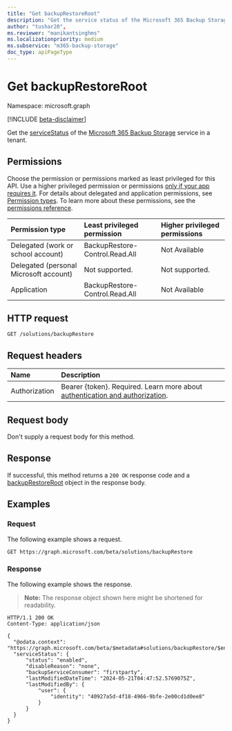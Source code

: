 ```yaml
---
title: "Get backupRestoreRoot"
description: "Get the service status of the Microsoft 365 Backup Storage service in a tenant."
author: "tushar20",
ms.reviewer: "manikantsinghms"
ms.localizationpriority: medium
ms.subservice: "m365-backup-storage"
doc_type: apiPageType
---
```


# Get backupRestoreRoot

Namespace: microsoft.graph

[!INCLUDE [beta-disclaimer](../../includes/beta-disclaimer.md)]

Get the [serviceStatus](../resources/servicestatus.md) of the [Microsoft 365 Backup Storage](../resources/backuprestoreroot.md) service in a tenant.

## Permissions

Choose the permission or permissions marked as least privileged for this API. Use a higher privileged permission or permissions [only if your app requires it](/graph/permissions-overview#best-practices-for-using-microsoft-graph-permissions). For details about delegated and application permissions, see [Permission types](/graph/permissions-overview#permission-types). To learn more about these permissions, see the [permissions reference](/graph/permissions-reference).

|Permission type|Least privileged permission|Higher privileged permissions|
|:---|:---|:---|
|Delegated (work or school account)|BackupRestore-Control.Read.All|Not Available|
|Delegated (personal Microsoft account)|Not supported.|Not supported.|
|Application|BackupRestore-Control.Read.All|Not Available|

## HTTP request

<!-- {
  "blockType": "ignored"
}
-->
``` http
GET /solutions/backupRestore
```

## Request headers

|Name|Description|
|:---|:---|
|Authorization|Bearer {token}. Required. Learn more about [authentication and authorization](/graph/auth/auth-concepts).|

## Request body

Don't supply a request body for this method.

## Response

If successful, this method returns a `200 OK` response code and a [backupRestoreRoot](../resources/backuprestoreroot.md) object in the response body.

## Examples

### Request

The following example shows a request.
<!-- {
  "blockType": "request",
  "name": "backuprestoreroot_get"
}
-->
``` http
GET https://graph.microsoft.com/beta/solutions/backupRestore
```


### Response

The following example shows the response.
>**Note:** The response object shown here might be shortened for readability.
<!-- {
  "blockType": "response",
  "truncated": true,
  "@odata.type": "microsoft.graph.backupRestoreRoot"
}
-->
``` http
HTTP/1.1 200 OK
Content-Type: application/json

{
  "@odata.context": "https://graph.microsoft.com/beta/$metadata#solutions/backupRestore/$entity",
  "serviceStatus": {
      "status": "enabled",
      "disableReason": "none",
      "backupServiceConsumer": "firstparty",
      "lastModifiedDateTime": "2024-05-21T04:47:52.5769075Z",
      "lastModifiedBy": {
          "user": {
              "identity": "40927a5d-4f18-4966-9bfe-2e00cd1d0ee8"
          }
      }
  }
}
```

